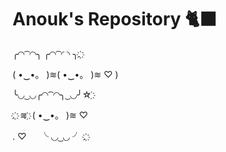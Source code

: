 # Anouk's Repository 🐈‍⬛

╭◜◝ ͡ ◜◝╮ ╭◜◝  ͡ ◜ ◝  ╮. ҉

( •‿•。    )≋( •‿•。 )≋ ♡ )

╰◟◞ ͜ ◟◞╭◜◝ ͡ ◜◝╮ ͜ ◟◞╯☆ ҉

.  ҉     ≋ ҉   (    •‿•。  )≋ ♡

. ♡ 　    ╰ ◟◞ ͜ ◟◞ ╯ . ҉
